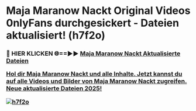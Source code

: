 # Maja Maranow Nackt Original Videos 0nlyFans durchgesickert - Dateien aktualisiert! (h7f2o)

<h3>🔴 HIER KLICKEN 🌐==►► <a href="https://tinyurl.com/h6vf6nb8" rel="nofollow">Maja Maranow Nackt Aktualisierte Dateien

Hol dir Maja Maranow Nackt und alle Inhalte. Jetzt kannst du auf alle Videos und Bilder von Maja Maranow Nackt zugreifen. Neue aktualisierte Dateien 2025!

[![h7f2o](https://i.imgur.com/sD4kR3V.gif)](https://tinyurl.com/h6vf6nb8)
